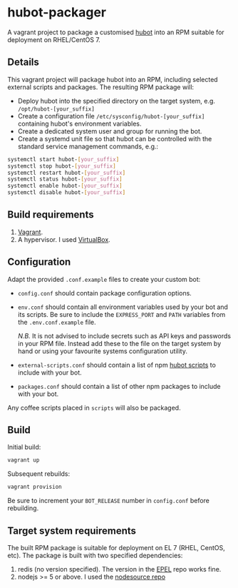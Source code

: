 # hubot-packager
A vagrant project to package a customised [hubot](https://hubot.github.com/)
into an RPM suitable for deployment on RHEL/CentOS 7.

## Details
This vagrant project will package hubot into an RPM, including selected external
scripts and packages.  The resulting RPM package will:

  - Deploy hubot into the specified directory on the target system, e.g. 
    `/opt/hubot-[your_suffix]`
  - Create a configuration file `/etc/sysconfig/hubot-[your_suffix]` containing
    hubot's environment variables.
  - Create a dedicated system user and group for running the bot.
  - Create a systemd unit file so that hubot can be controlled with the standard
    service management commands, e.g.:

```bash
systemctl start hubot-[your_suffix]
systemctl stop hubot-[your_suffix]
systemctl restart hubot-[your_suffix]
systemctl status hubot-[your_suffix]
systemctl enable hubot-[your_suffix]
systemctl disable hubot-[your_suffix]
```

## Build requirements

1. [Vagrant](https://www.vagrantup.com/).
2. A hypervisor. I used [VirtualBox](https://www.virtualbox.org/).

## Configuration
Adapt the provided `.conf.example` files to create your custom bot:

 - `config.conf` should contain package configuration options.
 
 - `env.conf` should contain all environment variables used by your bot and its
   scripts.  Be sure to include the `EXPRESS_PORT` and `PATH` variables from the
   `.env.conf.example` file.
   
   *N.B.* It is not advised to include secrets such as
   API keys and passwords in your RPM file. Instead add these to the file on the
   target system by hand or using your favourite systems configuration utility.
   
 - `external-scripts.conf` should contain a list of npm
   [hubot scripts](https://www.npmjs.com/search?q=hubot) to include with your
   bot.
 
 - `packages.conf` should contain a list of other npm packages to include with
   your bot.

Any coffee scripts placed in `scripts` will also be packaged.

## Build

Initial build:

```bash
vagrant up
```
Subsequent rebuilds:

```bash
vagrant provision
```

Be sure to increment your `BOT_RELEASE` number in `config.conf` before
rebuilding.

## Target system requirements
The built RPM package is suitable for deployment on EL 7 (RHEL, CentOS, etc).
The package is built with two specified dependencies:

1. redis (no version specified).  The version in the
[EPEL](https://fedoraproject.org/wiki/EPEL) repo works fine.
2. nodejs >= 5 or above. I used the
[nodesource repo](https://rpm.nodesource.com/pub_5.x/el/7/x86_64/)